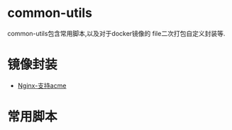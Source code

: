 <!--
 * @Description: 
 * @Version: 
 * @Author: BaiYiZhuo
 * @Date: 2023-09-14 15:30:08
 * @LastEditTime: 2023-09-14 15:31:20
-->
# common-utils
common-utils包含常用脚本,以及对于docker镜像的 file二次打包自定义封装等.

# 镜像封装
- [Nginx-支持acme](./docker/nginx/README.md)

# 常用脚本